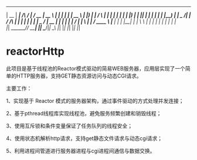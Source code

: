 
  _____  ______          _____ _______ ____  _____    _    _ _______ _______ _____  
 |  __ \|  ____|   /\   / ____|__   __/ __ \|  __ \  | |  | |__   __|__   __|  __ \ 
 | |__) | |__     /  \ | |       | | | |  | | |__) | | |__| |  | |     | |  | |__) |
 |  _  /|  __|   / /\ \| |       | | | |  | |  _  /  |  __  |  | |     | |  |  ___/ 
 | | \ \| |____ / ____ \ |____   | | | |__| | | \ \  | |  | |  | |     | |  | |     
 |_|  \_\______/_/    \_\_____|  |_|  \____/|_|  \_\ |_|  |_|  |_|     |_|  |_|     
                                                                                    
                                                                                    
                                                                                                  
# reactorHttp
此项目是基于线程池的Reactor模式驱动的简易WEB服务器，应用层实现了一个简单的HTTP服务器，支持GET静态资源访问与动态CGI请求。  

主要工作：  

1、实现基于 Reactor 模式的服务器架构，通过事件驱动的方式处理并发连接；  

2、基于pthread线程库实现线程池，避免服务频繁创建和销毁线程；  

3、使用互斥锁和条件变量保证了任务队列的线程安全；  

4、使用状态机解析http请求，支持get静态文件请求与动态cgi请求；  

5、利用进程间管道进行服务器进程与cgi进程间通信与数据交换。  

